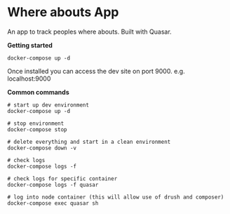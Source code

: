 # Where abouts App

An app to track peoples where abouts. Built with Quasar.

**Getting started**

```
docker-compose up -d
```

Once installed you can access the dev site on port 9000. e.g. localhost:9000


**Common commands**

```
# start up dev environment
docker-compose up -d

# stop environment
docker-compose stop

# delete everything and start in a clean environment
docker-compose down -v

# check logs
docker-compose logs -f

# check logs for specific container
docker-compose logs -f quasar

# log into node container (this will allow use of drush and composer)
docker-compose exec quasar sh

```
